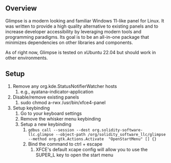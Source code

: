 ## Overview

Glimpse is a modern looking and familiar Windows 11-like panel for Linux.  It was written to provide a high quality alternative to existing panels and to increase developer accessibility by leveraging modern tools and programming paradigms.  Its goal is to be an all-in-one package that minimizes dependencies on other libraries and components.

As of right now, Glimpse is tested on xUbuntu 22.04 but should work in other environments.

## Setup

1. Remove any org.kde.StatusNotifierWatcher hosts
   1. e.g., ayatana-indicator-application
2. Disable/remove existing panels
   1. sudo chmod a-rwx /usr/bin/xfce4-panel
3. Setup keybinding
   1. Go to your keyboard settings
   2. Remove the whisker menu keybinding
   3. Setup a new keybinding
      1. ```gdbus call --session --dest org.solidity-software-llc.glimpse --object-path /org/solidity_software_llc/glimpse --method org.gtk.Actions.Activate  "OpenStartMenu" [] {}```
      2. Bind the command to ctrl + escape
         1. XFCE's default xcape config will allow you to use the SUPER_L key to open the start menu
